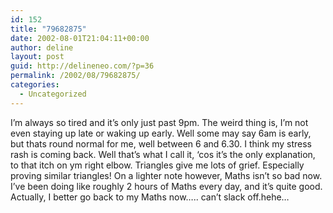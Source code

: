 ```yaml
---
id: 152
title: "79682875"
date: 2002-08-01T21:04:11+00:00
author: deline
layout: post
guid: http://delineneo.com/?p=36
permalink: /2002/08/79682875/
categories:
  - Uncategorized
---
```

I&#8217;m always so tired and it&#8217;s only just past 9pm. The weird thing is, I&#8217;m not even staying up late or waking up early. Well some may say 6am is early, but thats round normal for me, well between 6 and 6.30. I think my stress rash is coming back. Well that&#8217;s what I call it, &#8216;cos it&#8217;s the only explanation, to that itch on ym right elbow. Triangles give me lots of grief. Especially proving similar triangles! On a lighter note however, Maths isn&#8217;t so bad now. I&#8217;ve been doing like roughly 2 hours of Maths every day, and it&#8217;s quite good. Actually, I better go back to my Maths now&#8230;.. can&#8217;t slack off.hehe&#8230;
